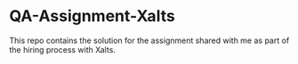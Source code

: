 # QA-Assignment-Xalts
This repo contains the solution for the assignment shared with me as part of the hiring process with Xalts.
